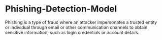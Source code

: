 # Phishing-Detection-Model
Phishing is a type of fraud where an attacker impersonates a trusted entity or individual through email or other communication channels to obtain sensitive information, such as login credentials or account details.

